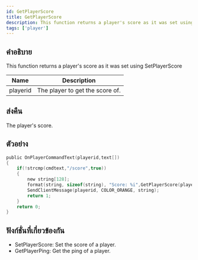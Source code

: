 ```yaml
---
id: GetPlayerScore
title: GetPlayerScore
description: This function returns a player's score as it was set using SetPlayerScore.
tags: ['player']
---
```


## คำอธิบาย

This function returns a player's score as it was set using SetPlayerScore


| Name | Description |
|------|-------------|
|playerid | The player to get the score of.|


## ส่งคืน

The player's score.


## ตัวอย่าง


```c
public OnPlayerCommandText(playerid,text[])
{
    if(!strcmp(cmdtext,"/score",true))
    {
        new string[128];
        format(string, sizeof(string), "Score: %i",GetPlayerScore(playerid));
        SendClientMessage(playerid, COLOR_ORANGE, string);
        return 1;
    }
    return 0;
}
```


## ฟังก์ชั่นที่เกี่ยวข้องกัน


-  SetPlayerScore: Set the score of a player.
-  GetPlayerPing: Get the ping of a player.